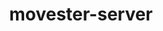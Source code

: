 ---
layout: list
title: movester-server
slug: movester-server
menu: true
submenu: false
order: 2
description: >
  뭅스터 서버 개발 일지
  
---